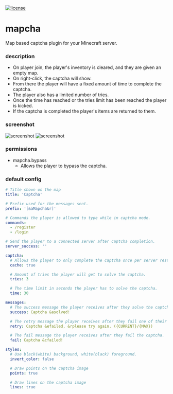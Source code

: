 [![license](https://img.shields.io/github/license/mashape/apistatus.svg)](LICENSE)

# mapcha

Map based captcha plugin for your Minecraft server.

### description

- On player join, the player's inventory is cleared, and they are given an empty map.
- On right-click, the captcha will show.
- From there the player will have a fixed amount of time to complete the captcha.
- The player also has a limited number of tries.
- Once the time has reached or the tries limit has been reached the player is kicked.
- If the captcha is completed the player's items are returned to them.

### screenshot

![screenshot](https://user-images.githubusercontent.com/26406334/141121824-4834f3f2-bdbd-4390-b175-5d50c6119f76.png)
![screenshot](https://user-images.githubusercontent.com/26406334/141121799-10fc1365-650a-4506-8189-c6abe7f50605.png)

### permissions

* mapcha.bypass
    * Allows the player to bypass the captcha.

### default config

```yaml
# Title shown on the map
title: 'Captcha'

# Prefix used for the messages sent.
prefix: '[&aMapcha&r]'

# Commands the player is allowed to type while in captcha mode.
commands:
  - /register
  - /login

# Send the player to a connected server after captcha completion.
server_success: ''

captcha:
  # Allows the player to only complete the captcha once per server restart.
  cache: true

  # Amount of tries the player will get to solve the captcha.
  tries: 3

  # The time limit in seconds the player has to solve the captcha.
  time: 30

messages:
  # The success message the player receives after they solve the captcha.
  success: Captcha &asolved!

  # The retry message the player receives after they fail one of their tries.
  retry: Captcha &efailed, &rplease try again. ({CURRENT}/{MAX})

  # The fail message the player receives after they fail the captcha.
  fail: Captcha &cfailed!

styles:
  # Use black(white) background, white(black) foreground.
  invert_color: false

  # Draw points on the captcha image
  points: true

  # Draw lines on the captcha image
  lines: true
```

